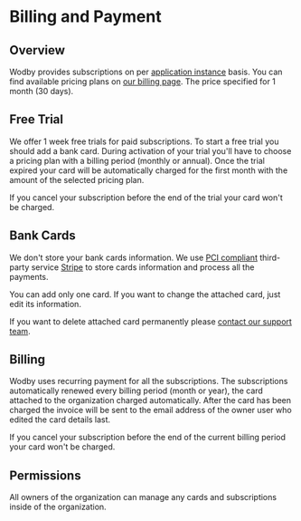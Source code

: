 # Billing and Payment

## Overview

Wodby provides subscriptions on per [application instance](../apps/instances.md) basis. You can find available pricing plans on <a href="https://wodby.com/pricing-plans" target="_blank">our billing page</a>. The price specified for 1 month (30 days).

## Free Trial

We offer 1 week free trials for paid subscriptions. To start a free trial you should add a bank card. During activation of your trial you'll have to choose a pricing plan with a billing period (monthly or annual). Once the trial expired your card will be automatically charged for the first month with the amount of the selected pricing plan.

If you cancel your subscription before the end of the trial your card won't be charged. 
  
## Bank Cards

We don't store your bank cards information. We use <a href="https://support.stripe.com/questions/is-stripe-pci-compliant" target="_blank">PCI compliant</a> third-party service <a href="http://stripe.com">Stripe</a> to store cards information and process all the payments.

You can add only one card. If you want to change the attached card, just edit its information. 
 
If you want to delete attached card permanently please [contact our support team](../product/support.md).

## Billing

Wodby uses recurring payment for all the subscriptions. The subscriptions automatically renewed every billing period (month or year), the card attached to the organization charged automatically. After the card has been charged the invoice will be sent to the email address of the owner user who edited the card details last. 

If you cancel your subscription before the end of the current billing period your card won't be charged.

## Permissions

All owners of the organization can manage any cards and subscriptions inside of the organization. 